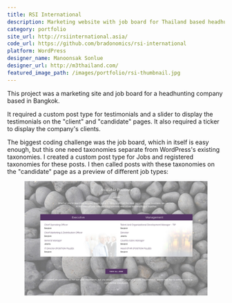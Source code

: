 ```yaml
---
title: RSI International
description: Marketing website with job board for Thailand based headhunting company.
category: portfolio
site_url: http://rsiinternational.asia/
code_url: https://github.com/bradonomics/rsi-international
platform: WordPress
designer_name: Manoonsak Sonlue
designer_url: http://m3thailand.com/
featured_image_path: /images/portfolio/rsi-thumbnail.jpg
---
```


This project was a marketing site and job board for a headhunting company based in Bangkok.

It required a custom post type for testimonials and a slider to display the testimonials on the "client" and "candidate" pages. It also required a ticker to display the company's clients.

The biggest coding challenge was the job board, which in itself is easy enough, but this one need taxonomies separate from WordPress's existing taxonomies. I created a custom post type for Jobs and registered taxonomies for these posts. I then called posts with these taxonomies on the "candidate" page as a preview of different job types:

<figure>
  <a href="/images/portfolio/rsi-job-board-preview.jpg"><img src="/images/portfolio/rsi-job-board-preview.jpg" alt="Job samples on rsiinternational.asia"></a>
</figure>

